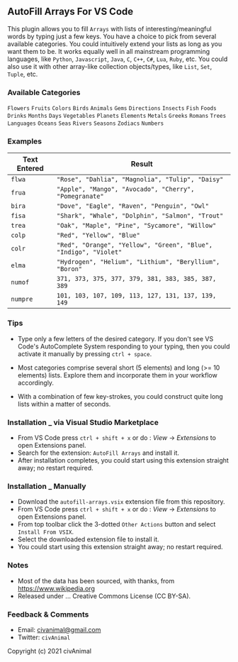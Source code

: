 ## AutoFill Arrays For VS Code

This plugin allows you to fill `Arrays` with lists of interesting/meaningful words by typing just a few keys. You have a choice to pick from several available categories. You could intuitively extend your lists as long as you want them to be. It works equally well in all mainstream programming languages, like `Python`, `Javascript`, `Java`, `C`, `C++`, `C#`, `Lua`, `Ruby`, etc. You could also use it with other array-like collection objects/types, like `List`, `Set`, `Tuple`, etc.


### Available Categories

`Flowers` `Fruits`   `Colors` `Birds`   `Animals` `Gems`   `Directions`
`Insects` `Fish`     `Foods`  `Drinks`  `Months`  `Days`   `Vegetables`
`Planets` `Elements` `Metals` `Greeks`  `Romans`  `Trees`  `Languages`
`Oceans`  `Seas`     `Rivers` `Seasons` `Zodiacs` `Numbers`


### Examples

 Text Entered  |  Result
-------------- | --------------------------------------------------------------------
 `flwa`        | `"Rose", "Dahlia", "Magnolia", "Tulip", "Daisy"`
 `frua`        | `"Apple", "Mango", "Avocado", "Cherry", "Pomegranate"`
 `bira`        | `"Dove", "Eagle", "Raven", "Penguin", "Owl"`
 `fisa`        | `"Shark", "Whale", "Dolphin", "Salmon", "Trout"`
 `trea`        | `"Oak", "Maple", "Pine", "Sycamore", "Willow"`
 `colp`        | `"Red", "Yellow", "Blue"`
 `colr`        | `"Red", "Orange", "Yellow", "Green", "Blue", "Indigo", "Violet"`
 `elma`        | `"Hydrogen", "Helium", "Lithium", "Beryllium", "Boron"`
 `numof`       | `371, 373, 375, 377, 379, 381, 383, 385, 387, 389`
 `numpre`      | `101, 103, 107, 109, 113, 127, 131, 137, 139, 149`


### Tips

* Type only a few letters of the desired category. If you don't see VS Code's AutoComplete System responding to your typing, then you could activate it manually by pressing `ctrl + space`.

* Most categories comprise several short (5 elements) and long (>= 10 elements) lists. Explore them and incorporate them in your workflow accordingly.

* With a combination of few key-strokes, you could construct quite long lists within a matter of seconds.


### Installation _ via Visual Studio Marketplace

* From VS Code press `ctrl + shift + x` or do : _View_ → _Extensions_ to open Extensions panel.
* Search for the extension: `AutoFill Arrays` and install it.
* After installation completes, you could start using this extension straight away; no restart required.


### Installation _ Manually

* Download the `autofill-arrays.vsix` extension file from this repository.
* From VS Code press `ctrl + shift + x` or do : _View_ → _Extensions_ to open Extensions panel.
* From top toolbar click the 3-dotted `Other Actions` button and select `Install From VSIX`.
* Select the downloaded extension file to install it.
* You could start using this extension straight away; no restart required.


### Notes

* Most of the data has been sourced, with thanks, from https://www.wikipedia.org
* Released under ... Creative Commons License (CC BY-SA).


### Feedback & Comments

* Email:     civanimal@gmail.com
* Twitter:  `civAnimal`


Copyright (c) 2021 civAnimal
